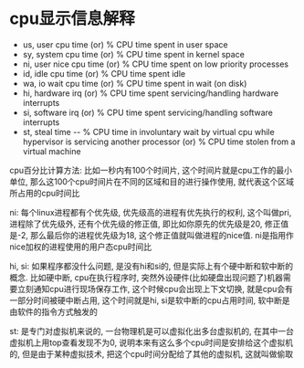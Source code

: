 # cpu显示信息解释

+ us, user cpu time (or) % CPU time spent in user space
+ sy, system cpu time (or) % CPU time spent in kernel space
+ ni, user nice cpu time (or) % CPU time spent on low priority processes
+ id, idle cpu time (or) % CPU time spent idle
+ wa, io wait cpu time (or) % CPU time spent in wait (on disk)
+ hi, hardware irq (or) % CPU time spent servicing/handling hardware interrupts
+ si, software irq (or) % CPU time spent servicing/handling software interrupts
+ st, steal time -- % CPU time in involuntary wait by virtual cpu while hypervisor is servicing another processor (or) % CPU time stolen from a virtual machine

cpu百分比计算方法: 比如一秒内有100个时间片, 这个时间片就是cpu工作的最小单位, 那么这100个cpu时间片在不同的区域和目的进行操作使用, 就代表这个区域所占用的cpu时间比

ni: 每个linux进程都有个优先级, 优先级高的进程有优先执行的权利, 这个叫做pri, 进程除了优先级外, 还有个优先级的修正值, 即比如你原先的优先级是20, 修正值是-2, 那么最后你的进程优先级为18, 这个修正值就叫做进程的nice值. ni是指用作nice加权的进程使用的用户态cpu时间比

hi, si: 如果程序都没什么问题, 是没有hi和si的, 但是实际上有个硬中断和软中断的概念. 比如硬中断, cpu在执行程序时, 突然外设硬件(比如硬盘出现问题了)机器需要立刻通知cpu进行现场保存工作, 这个时候cpu会出现上下文切换, 就是cpu会有一部分时间被硬中断占用, 这个时间就是hi, si是软中断的cpu占用时间, 软中断是由软件的指令方式触发的

st: 是专门对虚拟机来说的, 一台物理机是可以虚拟化出多台虚拟机的, 在其中一台虚拟机上用top查看发现不为0, 说明本来有这么多个cpu时间是安排给这个虚拟机的, 但是由于某种虚拟技术, 把这个cpu时间分配给了其他的虚拟机, 这就叫做偷取

